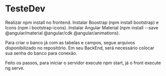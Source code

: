 # TesteDev

Realizar npm install no frontend.
Instalar Boostrap (npm install bootstrap) e Icons (npm i bootstrap-icons).
Instalar Angular Material (npm install --save @angular/material @angular/cdk @angular/animations).

Para criar o banco já com as tabelas e campos, segue arquivos disponibilizado no repositório.
Em seu BackEnd, será necessário colocar sua senha do banco para conexão.

Feito os passos, para iniciar o servidor execute npm start, já o front execute ng serve.

